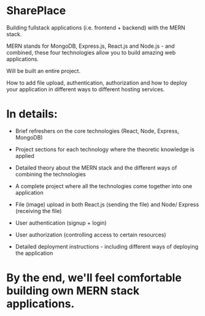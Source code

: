 # SharePlace

Building fullstack applications (i.e. frontend + backend) with the MERN stack.

MERN stands for MongoDB, Express.js, React.js and Node.js - and combined, these four technologies allow you to build amazing web applications.

Will be built an entire project.

How to add file upload, authentication, authorization and how to deploy your application in different ways to different hosting services.

# In details:

- Brief refreshers on the core technologies (React, Node, Express, MongoDB)

- Project sections for each technology where the theoretic knowledge is applied

- Detailed theory about the MERN stack and the different ways of combining the technologies

- A complete project where all the technologies come together into one application

- File (image) upload in both React.js (sending the file) and Node/ Express (receiving the file)

- User authentication (signup + login)

- User authorization (controlling access to certain resources)

- Detailed deployment instructions - including different ways of deploying the application

# By the end, we'll feel comfortable building own MERN stack applications.
